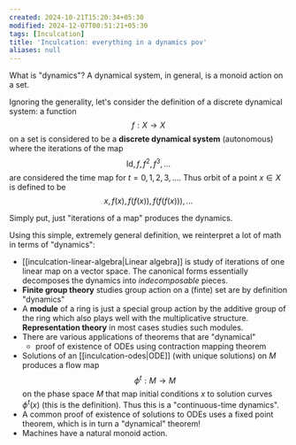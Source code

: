 ```yaml
---
created: 2024-10-21T15:20:34+05:30
modified: 2024-12-07T00:51:21+05:30
tags: [Inculcation]
title: 'Inculcation: everything in a dynamics pov'
aliases: null
---
```


What is "dynamics"? A dynamical system, in general, is a monoid action on a set.

Ignoring the generality, let's consider the definition of a discrete dynamical system: a function $$ f:X\to X $$ on a set is considered to be a **discrete dynamical system** (autonomous) where the iterations of the map $$\mathsf{Id}, f , f^{2}, f^{3}, \dots $$ are considered the time map for $t=0,1,2,3,\dots$. Thus orbit of a point $x\in X$ is defined to be $$ x, f(x), f(f(x)), f(f(f(x))),\dots $$

Simply put, just "iterations of a map" produces the dynamics.


Using this simple, extremely general definition, we reinterpret a lot of math in terms of "dynamics":

- [[inculcation-linear-algebra|Linear algebra]] is study of iterations of one linear map on a vector space. The canonical forms essentially decomposes the dynamics into *indecomposable* pieces.
- **Finite group theory** studies group action on a (finte) set are by definition "dynamics"
- A **module** of a ring is just a special group action by the additive group of the ring which also plays well with the multiplicative structure. **Representation theory** in most cases studies such modules.
- There are various applications of theorems that are "dynamical"
	- proof of existence of ODEs using contraction mapping theorem
- Solutions of an [[inculcation-odes|ODE]] (with unique solutions) on $M$ produces a flow map $$ \phi^{t}: M \to M $$ on the phase space $M$ that map initial conditions $x$ to solution curves $\phi^{t}(x)$ (this is the definition). Thus this is a "continuous-time dynamics".
- A common proof of existence of solutions to ODEs uses a fixed point theorem, which is in turn a "dynamical" theorem!
- Machines have a natural monoid action.




